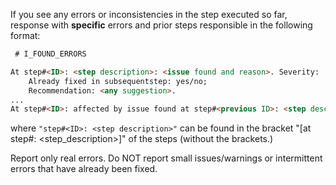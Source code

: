 If you see any errors or inconsistencies in the step executed so far, response with **specific** errors and prior steps 
responsible in the following format:

````markdown
 # I_FOUND_ERRORS

At step#<ID>: <step description>: <issue found and reason>. Severity: `error` or `warning`. 
    Already fixed in subsequentstep: yes/no;
    Recommendation: <any suggestion>.
...
At step#<ID>: affected by issue found at step#<previous ID>: <step description>.
````

where `"step#<ID>: <step description>"` can be found in the bracket "[at step#<ID>: <step_description>]" of the steps 
(without the brackets.)

Report only real errors. Do NOT report small issues/warnings or intermittent errors that have already been fixed.
